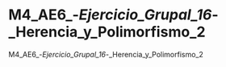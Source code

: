 # M4_AE6_-_Ejercicio_Grupal_16_-_Herencia_y_Polimorfismo_2
M4_AE6_-_Ejercicio_Grupal_16_-_Herencia_y_Polimorfismo_2
